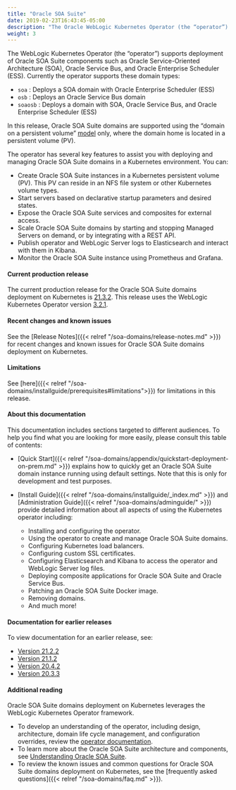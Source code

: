 ```yaml
---
title: "Oracle SOA Suite"
date: 2019-02-23T16:43:45-05:00
description: "The Oracle WebLogic Kubernetes Operator (the “operator”) supports deployment of Oracle SOA Suite components such as Oracle Service-Oriented Architecture (SOA), Oracle Service Bus, and Oracle Enterprise Scheduler (ESS). Follow the instructions in this guide to set up these Oracle SOA Suite domains on Kubernetes."
weight: 3
---
```


The WebLogic Kubernetes Operator (the “operator”) supports deployment of Oracle SOA Suite components such as Oracle Service-Oriented Architecture (SOA), Oracle Service Bus, and Oracle Enterprise Scheduler (ESS). Currently the operator supports these domain types:

* `soa`       : Deploys a SOA domain with Oracle Enterprise Scheduler (ESS)
* `osb`       : Deploys an Oracle Service Bus domain
* `soaosb`    : Deploys a domain with SOA, Oracle Service Bus, and Oracle Enterprise Scheduler (ESS)

In this release, Oracle SOA Suite domains are supported using the “domain on a persistent volume”
[model](https://oracle.github.io/weblogic-kubernetes-operator/userguide/managing-domains/choosing-a-model/) only, where the domain home is located in a persistent volume (PV).

The operator has several key features to assist you with deploying and managing Oracle SOA Suite domains in a Kubernetes environment. You can:

* Create Oracle SOA Suite instances in a Kubernetes persistent volume (PV). This PV can reside in an NFS file system or other Kubernetes volume types.
* Start servers based on declarative startup parameters and desired states.
* Expose the Oracle SOA Suite services and composites for external access.
* Scale Oracle SOA Suite domains by starting and stopping Managed Servers on demand, or by integrating with a REST API.
* Publish operator and WebLogic Server logs to Elasticsearch and interact with them in Kibana.
* Monitor the Oracle SOA Suite instance using Prometheus and Grafana.

#### Current production release

The current production release for the Oracle SOA Suite domains deployment on Kubernetes is [21.3.2](https://github.com/oracle/fmw-kubernetes/releases). This release uses the WebLogic Kubernetes Operator version [3.2.1](https://github.com/oracle/weblogic-kubernetes-operator/releases/tag/v3.2.1).


#### Recent changes and known issues

See the [Release Notes]({{< relref "/soa-domains/release-notes.md" >}}) for recent changes and known issues for Oracle SOA Suite domains deployment on Kubernetes.

#### Limitations

See [here]({{< relref "/soa-domains/installguide/prerequisites#limitations">}}) for limitations in this release.

#### About this documentation

This documentation includes sections targeted to different audiences.  To help you find what you are looking for more easily,
please consult this table of contents:

* [Quick Start]({{< relref "/soa-domains/appendix/quickstart-deployment-on-prem.md" >}}) explains how to quickly get an Oracle SOA Suite domain instance running using default settings. Note that this is only for development and test purposes.
* [Install Guide]({{< relref "/soa-domains/installguide/_index.md" >}}) and [Administration Guide]({{< relref "/soa-domains/adminguide/" >}}) provide detailed information about all aspects of using the Kubernetes operator including:

   * Installing and configuring the operator.
   * Using the operator to create and manage Oracle SOA Suite domains.
   * Configuring Kubernetes load balancers.
   * Configuring custom SSL certificates.
   * Configuring Elasticsearch and Kibana to access the operator and WebLogic Server log files.
   * Deploying composite applications for Oracle SOA Suite and Oracle Service Bus.
   * Patching an Oracle SOA Suite Docker image.
   * Removing domains.
   * And much more!

#### Documentation for earlier releases

To view documentation for an earlier release, see:

* [Version 21.2.2](https://oracle.github.io/fmw-kubernetes/21.2.2/soa-domains/)
* [Version 21.1.2](https://oracle.github.io/fmw-kubernetes/21.1.2/soa-domains/)
* [Version 20.4.2](https://oracle.github.io/fmw-kubernetes/20.4.2/soa-domains/)
* [Version 20.3.3](https://oracle.github.io/fmw-kubernetes/20.3.3/soa-domains/)

#### Additional reading

Oracle SOA Suite domains deployment on Kubernetes leverages the WebLogic Kubernetes Operator framework.
* To develop an understanding of the operator, including design, architecture, domain life cycle management, and configuration overrides, review the [operator documentation](https://oracle.github.io/weblogic-kubernetes-operator).
* To learn more about the Oracle SOA Suite architecture and components, see [Understanding Oracle SOA Suite](https://docs.oracle.com/en/middleware/soa-suite/soa/12.2.1.4/develop/introduction-building-applications.html#GUID-AED865D0-2FFF-4243-B8C5-473F8572D6F0).
* To review the known issues and common questions for Oracle SOA Suite domains deployment on Kubernetes, see the  [frequently asked questions]({{< relref "/soa-domains/faq.md" >}}).
